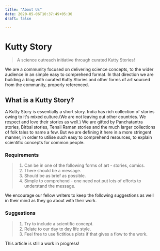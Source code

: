 ```yaml
---
title: "About Us"
date: 2020-05-06T10:37:49+05:30
draft: false

---
```

# Kutty Story

> A science outreach initiative through curated Kutty Stories!

We are a community focused on delivering science concepts, to the wider audience in an simple easy to comprehend format. In that direction we are building a blog with curated Kutty Stories and other forms of art sourced from the community, properly referenced.

## What is a Kutty Story?

A Kutty Story is essentially a short story. India has rich collection of stories owing to it's mixed culture.(We are not leaving out other countries. We respect and love their stories as well.) We are gifted by Panchatantra stories, Birbal stories, Tenali Raman stories and the much larger collections of folk tales to name a few. But we are defining it here in a more stringent manner, in order to utilise such easy to comprehend resources, to explain scientific concepts for common people.

### Requirements

> 1. Can be in one of the following forms of art - stories, comics.
> 2. There should be a message.
> 3. Should be as brief as possible.
> 4. Simple to comprehend - one need not put lots of efforts to understand the message.

We encourage our fellow writers to keep the following suggestions as well in their mind as they go about with their work.

### Suggestions

> 1. Try to include a scientific concept.
> 2. Relate to our day to day life style.
> 3. Feel free to use fictitious plots if that gives a flow to the work.

This article is still a work in progress!